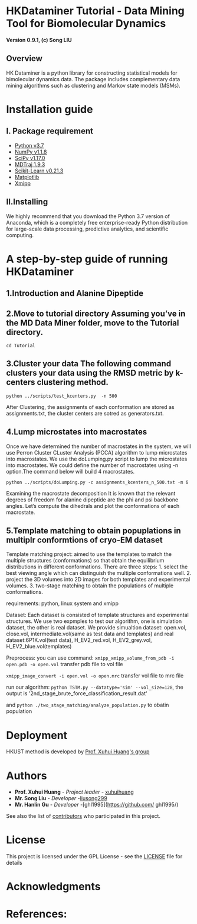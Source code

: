 # HKDataminer Tutorial - Data Mining Tool for Biomolecular Dynamics
**Version 0.9.1, (c) Song LIU**
## Overview
HK Dataminer is a python library for constructing statistical models for bimolecular dynamics data. The package includes complementary data mining algorithms such as clustering and Markov state models (MSMs).

# Installation guide
## I. Package requirement
* [Python v3.7](https://www.python.org)
* [NumPy v1.1.8](https://numpy.org)
* [SciPy v1.17.0](https://www.scipy.org)
* [MDTraj 1.9.3](mdtraj.org)
* [Scikit-Learn v0.21.3](https://scikit-learn.org)
* [Matplotlib](https://matplotlib.org)
* [Xmipp](http://xmipp.i2pc.es/)
## II.Installing
We highly recommend that you download the Python 3.7 version of Anaconda, which is a completely free enterprise-ready Python distribution for large-scale data processing, predictive analytics, and scientific computing.

# A step-by-step guide of running HKDataminer
## 1.Introduction and Alanine Dipeptide

## 2.Move to tutorial directory Assuming you’ve in the MD Data Miner folder, move to the Tutorial directory.
`cd Tutorial`

## 3.Cluster your data The following command clusters your data using the RMSD metric by k-centers clustering method.
`python ../scripts/test_kcenters.py  -n 500`

After Clustering, the assignments of each conformation are stored as assignments.txt, the cluster centers are sotred as generators.txt.

## 4.Lump microstates into macrostates
Once we have determined the number of macrostates in the system, we will use Perron Cluster CLuster Analysis (PCCA) algorithm to lump microstates into macrostates. We use the doLumping.py script to lump the microstates into macrostates. We could define the number of macrostates using -n option.The command below will build 4 macrostates.

`python ../scripts/doLumping.py -c assignments_kcenters_n_500.txt -m 6`

Examining the macrostate decomposition It is known that the relevant degrees of freedom for alanine dipeptide are the phi and psi backbone angles. Let’s compute the dihedrals and plot the conformations of each macrostate.

## 5.Template matching to obtain popuplations in multiplr conformtions of cryo-EM dataset
Template matching project: aimed to use the templates to match the multiple structures (conformations) so that obtain the equilibrium distributions 
in different conformations.
There are three steps: 1. select the best viewing angle which can distinguish the multiple conformations well. 2. project the 3D volumes into 2D 
images for both templates and experimental volumes. 3. two-stage matching to obtain the populations of multiple conformations.

requirements: python, linux system and xmipp

Dataset: Each dataset is consisted of template structures and experimental structures. We use two expmples to test our algorithm, one is 
simulation dataset, the other is real dataset. We provide simualtion dataset: open.vol, close.vol, intermediate.vol(same as test data and templates) 
and real dataset:6P1K.vol(test data), H_EV2_red.vol, H_EV2_grey.vol, H_EV2_blue.vol(templates)

Preprocess: you can use command: 
`xmipp_xmipp_volume_from_pdb -i open.pdb -o open.vol`     transfer pdb file to vol file

`xmipp_image_convert -i open.vol -o open.mrc`            transfer vol file to mrc file

run our algorithm: `python TSTM.py --datatype='sim' --vol_size=128`, the output is '2nd_stage_brute_force_classification_result.dat' 

and `python ./two_stage_matching/analyze_population.py` to obatin population

# Deployment
HKUST method is developed by [Prof. Xuhui Huang's group](http://compbio.ust.hk)

# Authors
* **Prof. Xuhui Huang** - *Project leader* - [xuhuihuang](http://compbio.ust.hk/public_html/pmwiki-2.2.8/pmwiki.php?n=People.XuhuiHuang)
* **Mr. Song Liu** - *Developer* -[liusong299](https://github.com/liusong299/)
* **Mr. Hanlin Gu** - *Developer* -[ghl1995](https://github.com/ ghl1995/)


See also the list of [contributors](https://github.com/liusong299/gromacs-2019-CWBSol/graphs/contributors) who participated in this project.

# License
This project is licensed under the GPL License - see the [LICENSE](LICENSE) file for details

# Acknowledgments

# References:

